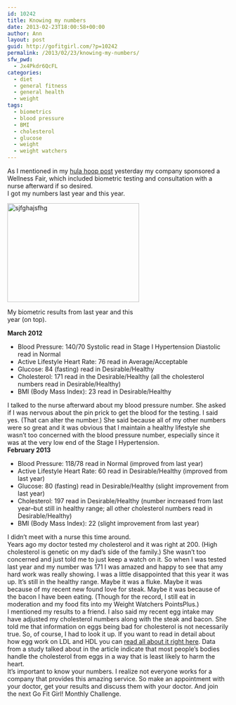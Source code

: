 ```yaml
---
id: 10242
title: Knowing my numbers
date: 2013-02-23T18:00:58+00:00
author: Ann
layout: post
guid: http://gofitgirl.com/?p=10242
permalink: /2013/02/23/knowing-my-numbers/
sfw_pwd:
  - Jx4Pkdr6QcFL
categories:
  - diet
  - general fitness
  - general health
  - weight
tags:
  - biometrics
  - blood pressure
  - BMI
  - cholesterol
  - glucose
  - weight
  - weight watchers
---
```

As I mentioned in my [hula hoop post](http://gofitgirl.com/?p=10238) yesterday my company sponsored a Wellness Fair, which included biometric testing and consultation with a nurse afterward if so desired.  
I got my numbers last year and this year.  


<div id="attachment_10244" style="width: 310px" class="wp-caption alignright">
  <a href="http://gofitgirl.com/?attachment_id=10244" rel="attachment wp-att-10244"><img class="size-medium wp-image-10244" alt="sjfghajsfhg" src="http://gofitgirl.com/wp-content/uploads/2013/02/biometrics--300x225.jpg" width="300" height="225" /></a>
  
  <p class="wp-caption-text">
    My biometric results from last year and this year (on top).
  </p>
</div>

  
**March 2012**

  * Blood Pressure: 140/70 Systolic read in Stage I Hypertension Diastolic read in Normal
  * Active Lifestyle Heart Rate: 76 read in Average/Acceptable
  * Glucose: 84 (fasting) read in Desirable/Healthy
  * Cholesterol: 171 read in the Desirable/Healthy (all the cholesterol numbers read in Desirable/Healthy)
  * BMI (Body Mass Index): 23 read in Desirable/Healthy

I talked to the nurse afterward about my blood pressure number. She asked if I was nervous about the pin prick to get the blood for the testing. I said yes. (That can alter the number.) She said because all of my other numbers were so great and it was obvious that I maintain a healthy lifestyle she wasn&#8217;t too concerned with the blood pressure number, especially since it was at the very low end of the Stage I Hypertension.  
**February 2013**

  * Blood Pressure: 118/78 read in Normal (improved from last year)
  * Active Lifestyle Heart Rate: 60 read in Desirable/Healthy (improved from last year)
  * Glucose: 80 (fasting) read in Desirable/Healthy (slight improvement from last year)
  * Cholesterol: 197 read in Desirable/Healthy (number increased from last year&#8211;but still in healthy range; all other cholesterol numbers read in Desirable/Healthy)
  * BMI (Body Mass Index): 22 (slight improvement from last year)

I didn&#8217;t meet with a nurse this time around.  
Years ago my doctor tested my cholesterol and it was right at 200. (High cholesterol is genetic on my dad&#8217;s side of the family.) She wasn&#8217;t too concerned and just told me to just keep a watch on it. So when I was tested last year and my number was 171 I was amazed and happy to see that amy hard work was really showing. I was a little disappointed that this year it was up. It&#8217;s still in the healthy range. Maybe it was a fluke. Maybe it was because of my recent new found love for steak. Maybe it was because of the bacon I have been eating. (Though for the record, I still eat in moderation and my food fits into my Weight Watchers PointsPlus.)  
I mentioned my results to a friend. I also said my recent egg intake may have adjusted my cholesterol numbers along with the steak and bacon. She told me that information on eggs being bad for cholesterol is not necessarily true. So, of course, I had to look it up. If you want to read in detail about how egg work on LDL and HDL you can [read all about it right here](http://www.sciencenews.org/view/generic/id/7301/description/Reevaluating_Eggs_Cholesterol_Risks). Data from a study talked about in the article indicate that most people&#8217;s bodies handle the cholesterol from eggs in a way that is least likely to harm the heart.  
It&#8217;s important to know your numbers. I realize not everyone works for a company that provides this amazing service. So make an appointment with your doctor, get your results and discuss them with your doctor. And join the next Go Fit Girl! Monthly Challenge.